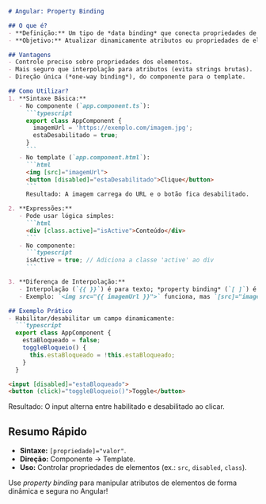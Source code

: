 
```markdown
# Angular: Property Binding

## O que é?
- **Definição:** Um tipo de *data binding* que conecta propriedades de elementos HTML a valores do componente usando `[ ]`.
- **Objetivo:** Atualizar dinamicamente atributos ou propriedades de elementos no template.

## Vantagens
- Controle preciso sobre propriedades dos elementos.
- Mais seguro que interpolação para atributos (evita strings brutas).
- Direção única (*one-way binding*), do componente para o template.

## Como Utilizar?
1. **Sintaxe Básica:**
   - No componente (`app.component.ts`):
     ```typescript
     export class AppComponent {
       imagemUrl = 'https://exemplo.com/imagem.jpg';
       estaDesabilitado = true;
     }
     ```
   - No template (`app.component.html`):
     ```html
     <img [src]="imagemUrl">
     <button [disabled]="estaDesabilitado">Clique</button>
     ```
     Resultado: A imagem carrega do URL e o botão fica desabilitado.

2. **Expressões:**
   - Pode usar lógica simples:
     ```html
     <div [class.active]="isActive">Conteúdo</div>
     ```
   - No componente:
     ```typescript
     isActive = true; // Adiciona a classe 'active' ao div
     ```

3. **Diferença de Interpolação:**
   - Interpolação (`{{ }}`) é para texto; *property binding* (`[ ]`) é para propriedades/atributos.
   - Exemplo: `<img src="{{ imagemUrl }}">` funciona, mas `[src]="imagemUrl"` é mais idiomático.

## Exemplo Prático
- Habilitar/desabilitar um campo dinamicamente:
  ```typescript
  export class AppComponent {
    estaBloqueado = false;
    toggleBloqueio() {
      this.estaBloqueado = !this.estaBloqueado;
    }
  }
  ```
  ```html
  <input [disabled]="estaBloqueado">
  <button (click)="toggleBloqueio()">Toggle</button>
  ```
  Resultado: O input alterna entre habilitado e desabilitado ao clicar.

## Resumo Rápido
- **Sintaxe:** `[propriedade]="valor"`.
- **Direção:** Componente → Template.
- **Uso:** Controlar propriedades de elementos (ex.: `src`, `disabled`, `class`).

Use *property binding* para manipular atributos de elementos de forma dinâmica e segura no Angular!
```
